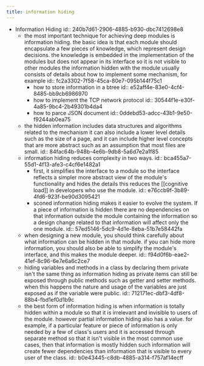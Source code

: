 ```yaml
---
title: information hiding
---
```


- Information Hiding
  id:: 240b7d61-2906-4885-b930-dbc7412698e8
	- the most important technique for achieving deep modules is information hiding. the basic idea is that each module should encapsulate a few pieces of knowledge, which represent design decisions. the knowledge is embedded in the implementation of the modules but does not appear in its interface so it is not visible to other modules the information hidden with the module usually consists of details about how to implement some mechanism, for example 
	  id:: fc2a3302-7f58-45ca-80e7-095b144f75c1
		- how to store information in a btree
		  id:: e52aff4e-83e0-4cf4-8485-bb9cb6986970
		- how to implement the TCP network protocol 
		  id:: 30544f1e-e30f-4a85-9bc4-2b49301b4da4
		- how to parce JSON document
		  id:: 0ddebd53-adcc-43b1-9e50-f9244ab0ea75
	- the hidden information includes data structures and algorithms related to the mechanism it can also include a lower level details such as the size of a page, and it can include higher level concepts that are more abstract such as an assumption that most files are small.
	  id:: 84fac64b-948b-4e6b-9db8-5a6d7e2a1f85
	- information hiding reduces complexity in two ways. 
	  id:: bca455a7-55d1-4f13-afe3-c4cf6e1482a1
		- first, it simplifies the interface to a module so the interface reflects a simpler more abstract view of the module's functionality and hides the details this reduces the [[cognitive load]] in developers who use the module. 
		  id:: e76ccb9f-3b89-4fd6-923f-be90d3095421
		- sconed information hiding makes it easier to evolve the system. If a piece of information is hidden there are no dependencies on that information outside the module containing the information so a design change related to that information will affect only the one module.
		  id:: 57ed5146-5dc9-4d1e-8eba-51b7e58442fa
	- when designing a new module, you should think carefully about what information can be hidden in that module. if you can hide more information, you should also be able to simplify the module's interface, and this makes the module deeper. 
	  id:: f94d0f6b-eae2-41ef-8c96-6e7e6a6c2ce7
	- hiding variables and methods in a class by declaring them private isn't the same thing as information hiding as private items can still be exposed through public methods such as getter and setter methods. when this happens the nature and usage of the variables are just exposed as if the variable were public. 
	  id:: 712171ec-dbf3-4df8-88b4-fbd1ef0d1b9c
	- the best form of information hiding is when information is totally hidden within a module so that it is irrelevant and invisible to users of the module. however partial information hiding also has a value. for example, if a particular feature or piece of information is only needed by a few of class's users and it is accessed through separate method so that it isn't visible in the most common use cases, then that information is mostly hidden such information will create fewer dependencies than information that is visible to every user of the class. 
	  id:: b0e43445-c8db-4885-a314-f757af14ecff